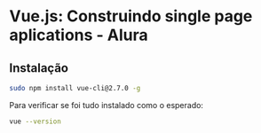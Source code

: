 # Vue.js: Construindo single page aplications - Alura

## Instalação
```bash
sudo npm install vue-cli@2.7.0 -g
```

Para verificar se foi tudo instalado como o esperado:
```bash
vue --version
```
